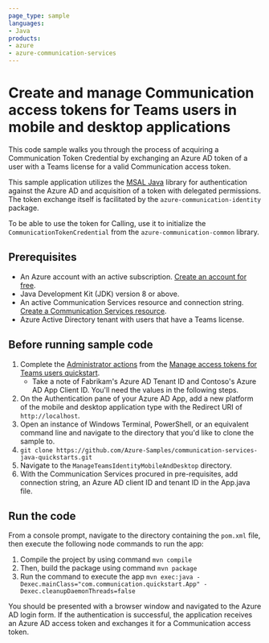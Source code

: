 ```yaml
---
page_type: sample
languages:
- Java
products:
- azure
- azure-communication-services
---
```



# Create and manage Communication access tokens for Teams users in mobile and desktop applications

This code sample walks you through the process of acquiring a Communication Token Credential by exchanging an Azure AD token of a user with a Teams license for a valid Communication access token.

This sample application utilizes the [MSAL Java](https://github.com/AzureAD/microsoft-authentication-library-for-java) library for authentication against the Azure AD and acquisition of a token with delegated permissions. The token exchange itself is facilitated by the `azure-communication-identity` package.

To be able to use the token for Calling, use it to initialize the `CommunicationTokenCredential` from the `azure-communication-common` library.

## Prerequisites

- An Azure account with an active subscription. [Create an account for free](https://azure.microsoft.com/free/?WT.mc_id=A261C142F).
- Java Development Kit (JDK) version 8 or above.
- An active Communication Services resource and connection string. [Create a Communication Services resource](https://docs.microsoft.com/azure/communication-services/quickstarts/create-communication-resource/).
- Azure Active Directory tenant with users that have a Teams license.

## Before running sample code

1. Complete the [Administrator actions](https://docs.microsoft.com/azure/communication-services/quickstarts/manage-teams-identity?pivots=programming-language-javascript#administrator-actions) from the [Manage access tokens for Teams users quickstart](https://docs.microsoft.com/azure/communication-services/quickstarts/manage-teams-identity).
    - Take a note of Fabrikam's Azure AD Tenant ID and Contoso's Azure AD App Client ID. You'll need the values in the following steps.
1. On the Authentication pane of your Azure AD App, add a new platform of the mobile and desktop application type with the Redirect URI of `http://localhost`.
1. Open an instance of Windows Terminal, PowerShell, or an equivalent command line and navigate to the directory that you'd like to clone the sample to.
1. `git clone https://github.com/Azure-Samples/communication-services-java-quickstarts.git`
1. Navigate to the `ManageTeamsIdentityMobileAndDesktop` directory.
1. With the Communication Services procured in pre-requisites, add connection string, an Azure AD client ID and tenant ID in the App.java file.

## Run the code

From a console prompt, navigate to the directory containing the `pom.xml` file, then execute the following node commands to run the app:

1. Compile the project by using command `mvn compile`
2. Then, build the package using command `mvn package`
3. Run the command to execute the app `mvn exec:java -Dexec.mainClass="com.communication.quickstart.App" -Dexec.cleanupDaemonThreads=false`

You should be presented with a browser window and navigated to the Azure AD login form. If the authentication is successful, the application receives an Azure AD access token and exchanges it for a Communication access token.